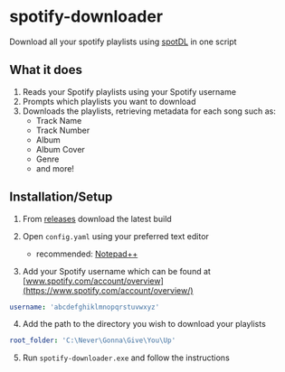# spotify-downloader

Download all your spotify playlists using [spotDL](https://github.com/spotDL/spotify-downloader) in one script

## What it does

1. Reads your Spotify playlists using your Spotify username
2. Prompts which playlists you want to download
3. Downloads the playlists, retrieving metadata for each song such as:
    - Track Name
    - Track Number
    - Album
    - Album Cover
    - Genre
    - and more!

## Installation/Setup

1. From [releases](https://github.com/g1g0byte/spotify-downloader/releases) download the latest build

2. Open `config.yaml` using your preferred text editor

    - recommended: [Notepad++](https://notepad-plus-plus.org/)

3. Add your Spotify username which can be found at [www.spotify.com/account/overview](https://www.spotify.com/account/overview/)

```yaml
username: 'abcdefghiklmnopqrstuvwxyz'
```

4. Add the path to the directory you wish to download your playlists

```yaml
root_folder: 'C:\Never\Gonna\Give\You\Up'
```

5. Run `spotify-downloader.exe` and follow the instructions
